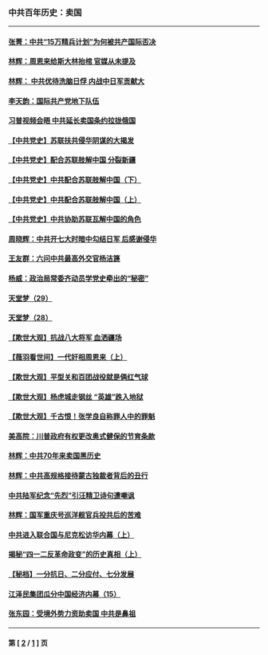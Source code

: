 ### 中共百年历史：卖国
---
#### [张菁：中共“15万精兵计划”为何被共产国际否决](../../pages/nf1176117/n13967677.md?05270430) 
#### [林辉：周恩来给斯大林抬棺 官媒从未提及](../../pages/nf1176117/n13961173.md?05270430) 
#### [林辉： 中共优待洗脑日俘 内战中日军贡献大](../../pages/nf1176117/n13624644.md?05270430) 
#### [李天韵：国际共产党地下队伍](../../pages/nf1176117/n13611808.md?05270430) 
#### [习普视频会晤 中共延长卖国条约拉拢俄国](../../pages/nf1176117/n13060971.md?05270430) 
#### [【中共党史】苏联扶共侵华阴谋的大揭发](../../pages/nf1176117/n13056050.md?05270430) 
#### [【中共党史】配合苏联肢解中国 分裂新疆](../../pages/nf1176117/n13040700.md?05270430) 
#### [【中共党史】中共配合苏联肢解中国（下）](../../pages/nf1176117/n13035660.md?05270430) 
#### [【中共党史】中共配合苏联肢解中国（上）](../../pages/nf1176117/n13030262.md?05270430) 
#### [【中共党史】中共协助苏联瓦解中国的角色](../../pages/nf1176117/n13018109.md?05270430) 
#### [周晓辉：中共开七大时暗中勾结日军 后感谢侵华](../../pages/nf1176117/n12921960.md?05270430) 
#### [王友群：六问中共最高外交官杨洁篪](../../pages/nf1176117/n12836495.md?05270430) 
#### [杨威：政治局常委齐动员学党史牵出的“秘密”](../../pages/nf1176117/n12764642.md?05270430) 
#### [天堂梦（29）](../../pages/nf1176117/n12408465.md?05270430) 
#### [天堂梦（28）](../../pages/nf1176117/n12408309.md?05270430) 
#### [【欺世大观】抗战八大将军 血洒疆场](../../pages/nf1176117/n12357044.md?05270430) 
#### [【薇羽看世间】一代奸相周恩来（上）](../../pages/nf1176117/n12401109.md?05270430) 
#### [【欺世大观】平型关和百团战役就是俩红气球](../../pages/nf1176117/n12359157.md?05270430) 
#### [【欺世大观】杨虎城走钢丝 “英雄”跌入地狱](../../pages/nf1176117/n12358840.md?05270430) 
#### [【欺世大观】千古恨！张学良自称罪人中的罪魁](../../pages/nf1176117/n12358629.md?05270430) 
#### [美高院：川普政府有权更改奥式健保的节育条款](../../pages/nf1176117/n12242171.md?05270430) 
#### [林辉：中共70年来卖国黑历史](../../pages/nf1176117/n11552181.md?05270430) 
#### [林辉：中共高规格接待蒙古独裁者背后的丑行](../../pages/nf1176117/n11225005.md?05270430) 
#### [中共陆军纪念“先烈”引汪精卫诗句遭嘲讽](../../pages/nf1176117/n11153345.md?05270430) 
#### [林辉：国军重庆号巡洋舰官兵投共后的苦难](../../pages/nf1176117/n10997801.md?05270430) 
#### [中共进入联合国与尼克松访华内幕（上）](../../pages/nf1176117/n10138788.md?05270430) 
#### [揭秘“四一二反革命政变”的历史真相（上）](../../pages/nf1176117/n9996650.md?05270430) 
#### [【秘档】一分抗日、二分应付、七分发展](../../pages/nf1176117/n9331484.md?05270430) 
#### [江泽民集团瓜分中国经济内幕（15）](../../pages/nf1176117/n9268584.md?05270430) 
#### [张东园：受境外势力资助卖国 中共是鼻祖](../../pages/nf1176117/n9272480.md?05270430) 

---
#### 第 [ [2](./2.md?05270430) / [1](./1.md?05270430) ] 页
